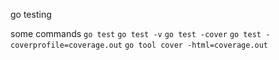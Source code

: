go testing

some commands
`
go test
`
`
go test -v
`
`
go test -cover
`
`
go test -coverprofile=coverage.out
`
`
go tool cover -html=coverage.out
`